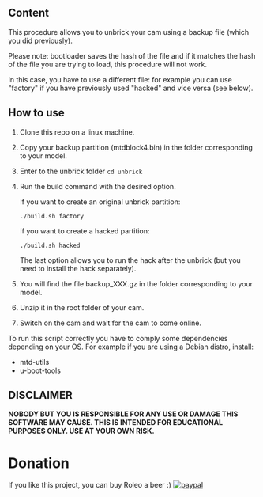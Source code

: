 ## Content

This procedure allows you to unbrick your cam using a backup file (which you did previously).

Please note: bootloader saves the hash of the file and if it matches the hash of the file you are trying to load, this procedure will not work.

In this case, you have to use a different file: for example you can use "factory" if you have previously used "hacked" and vice versa (see below).


## How to use

1. Clone this repo on a linux machine.
2. Copy your backup partition (mtdblock4.bin) in the folder corresponding to your model.
3. Enter to the unbrick folder
   `cd unbrick`
4. Run the build command with the desired option.

   If you want to create an original unbrick partition:
   
   `./build.sh factory`
   
   If you want to create a hacked partition:
   
   `./build.sh hacked`
   
   The last option allows you to run the hack after the unbrick (but you need to install the hack separately).
5. You will find the file backup_XXX.gz in the folder corresponding to your model.
6. Unzip it in the root folder of your cam.
7. Switch on the cam and wait for the cam to come online.

To run this script correctly you have to comply some dependencies depending on your OS.
For example if you are using a Debian distro, install:
- mtd-utils
- u-boot-tools

## DISCLAIMER
**NOBODY BUT YOU IS RESPONSIBLE FOR ANY USE OR DAMAGE THIS SOFTWARE MAY CAUSE. THIS IS INTENDED FOR EDUCATIONAL PURPOSES ONLY. USE AT YOUR OWN RISK.**

# Donation
If you like this project, you can buy Roleo a beer :)
[![paypal](https://www.paypalobjects.com/en_US/i/btn/btn_donateCC_LG.gif)](https://www.paypal.com/cgi-bin/webscr?cmd=_donations&business=JBYXDMR24FW7U&currency_code=EUR&source=url)
